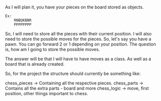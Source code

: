 
As I will plan it, you have your pieces on the board stored as objects.

```
Ex:
	RNBQKBNR
	PPPPPPPP
```

So, I will need to store all the pieces with their current position. I will also need to store the possible moves for the pieces. So, let's say you have a pawn. You can go forward 2 or 1 depending on your position. The question is, how am I going to store the possible moves. 

The answer will be that I will have to have moves as a class. As well as a board that is already created. 

So, for the project the structure should currently be something like:

 chess_pieces
  -> Containing all the respective pieces.
 chess_parts
  -> Contains all the extra parts - board and more
 chess_logic
  -> move, first position, other things important to chess.


